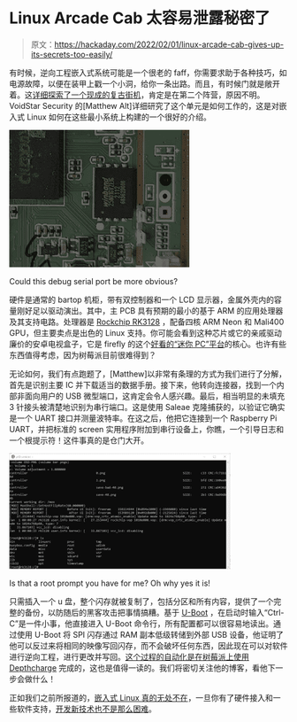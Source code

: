 # Linux Arcade Cab 太容易泄露秘密了

> 原文：<https://hackaday.com/2022/02/01/linux-arcade-cab-gives-up-its-secrets-too-easily/>

有时候，逆向工程嵌入式系统可能是一个很老的 faff，你需要求助于各种技巧，如电源故障，以便在装甲上戳一个小洞，给你一条出路。而且，有时候门就是敞开着。这[详细探索了一个现成的复古街机](https://voidstarsec.com/blog//2022/01/27/uart-uboot-and-usb)，肯定是在第二个阵营，原因不明。VoidStar Security 的[Matthew Alt]详细研究了这个单元是如何工作的，这是对嵌入式 Linux 如何在这些最小系统上构建的一个很好的介绍。

[![](img/727177db50bd3a717077c1fc78be36d4.png)](https://hackaday.com/wp-content/uploads/2022/02/uart-colors.png)

Could this debug serial port be more obvious?

硬件是通常的 bartop 机柜，带有双控制器和一个 LCD 显示器，金属外壳内的容量刚好足以驱动演出。其中，主 PCB 具有预期的最小的基于 ARM 的应用处理器及其支持电路。处理器是 [Rockchip RK3128](http://rockchip.wikidot.com/rk3128) ，配备四核 ARM Neon 和 Mali400 GPU，但主要卖点是出色的 Linux 支持。你可能会看到这种芯片或它的亲戚驱动廉价的安卓电视盒子，它是 firefly 的这个[好看的“迷你 PC”平台](https://en.t-firefly.com/product/prime.html)的核心。也许有些东西值得考虑，因为树莓派目前很难得到？

无论如何，我们有点跑题了，[Matthew]以非常有条理的方式为我们进行了分解，首先是识别主要 IC 并下载适当的数据手册。接下来，他转向连接器，找到一个内部非面向用户的 USB 微型端口，这肯定会令人感兴趣。最后，相当明显的未填充 3 针接头被清楚地识别为串行端口。这是使用 Saleae 克隆捕获的，以验证它确实是一个 UART 接口并测量波特率。在这之后，他把它连接到一个 Raspberry Pi UART，并把标准的 screen 实用程序附加到串行设备上，你瞧，一个引导日志和一个根提示符！这件事真的是仓门大开。

[![](img/4b43af6bc5f3e2796f2749930b0defaa.png)](https://hackaday.com/wp-content/uploads/2022/02/shell.png)

Is that a root prompt you have for me? Oh why yes it is!

只需插入一个 u 盘，整个闪存就被复制了，包括分区和所有内容，提供了一个完整的备份，以防随后的黑客攻击把事情搞糟。基于 [U-Boot](https://www.denx.de/wiki/U-Boot) ，在启动时输入“Ctrl-C”是一件小事，他直接进入 U-Boot 命令行，所有配置都可以很容易地读出。通过使用 U-Boot 将 SPI 闪存通过 RAM 副本低级转储到外部 USB 设备，他证明了他可以反过来将相同的映像写回闪存，而不会破坏任何东西，因此现在可以对软件进行逆向工程，进行更改并写回。[这个过程的自动化是在树莓派上使用 Depthcharge](https://depthcharge.readthedocs.io/en/latest/) 完成的，这也是值得一读的。我们将密切关注他的博客，看他下一步会做什么！

正如我们之前所报道的，[嵌入式 Linux 真的无处不在](https://hackaday.com/2021/04/20/camera-hack-peels-back-layers-of-embedded-linux/)，一旦你有了硬件接入和一些软件支持，[开发新技术也不是那么困难](https://hackaday.com/2017/02/19/spi-on-embedded-linux/)。